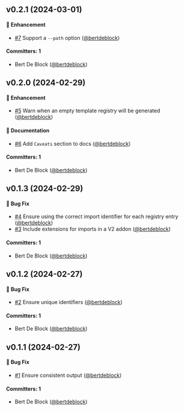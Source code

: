 




## v0.2.1 (2024-03-01)

#### :rocket: Enhancement
* [#7](https://github.com/bertdeblock/generate-template-registry/pull/7) Support a `--path` option ([@bertdeblock](https://github.com/bertdeblock))

#### Committers: 1
- Bert De Block ([@bertdeblock](https://github.com/bertdeblock))

## v0.2.0 (2024-02-29)

#### :rocket: Enhancement
* [#5](https://github.com/bertdeblock/generate-template-registry/pull/5) Warn when an empty template registry will be generated ([@bertdeblock](https://github.com/bertdeblock))

#### :memo: Documentation
* [#6](https://github.com/bertdeblock/generate-template-registry/pull/6) Add `Caveats` section to docs ([@bertdeblock](https://github.com/bertdeblock))

#### Committers: 1
- Bert De Block ([@bertdeblock](https://github.com/bertdeblock))

## v0.1.3 (2024-02-29)

#### :bug: Bug Fix
* [#4](https://github.com/bertdeblock/generate-template-registry/pull/4) Ensure using the correct import identifier for each registry entry ([@bertdeblock](https://github.com/bertdeblock))
* [#3](https://github.com/bertdeblock/generate-template-registry/pull/3) Include extensions for imports in a V2 addon ([@bertdeblock](https://github.com/bertdeblock))

#### Committers: 1
- Bert De Block ([@bertdeblock](https://github.com/bertdeblock))

## v0.1.2 (2024-02-27)

#### :bug: Bug Fix
* [#2](https://github.com/bertdeblock/generate-template-registry/pull/2) Ensure unique identifiers ([@bertdeblock](https://github.com/bertdeblock))

#### Committers: 1
- Bert De Block ([@bertdeblock](https://github.com/bertdeblock))

## v0.1.1 (2024-02-27)

#### :bug: Bug Fix
* [#1](https://github.com/bertdeblock/generate-template-registry/pull/1) Ensure consistent output ([@bertdeblock](https://github.com/bertdeblock))

#### Committers: 1
- Bert De Block ([@bertdeblock](https://github.com/bertdeblock))



